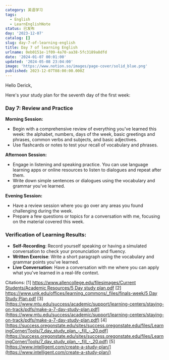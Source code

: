 ```yaml
---
category: 英语学习
tags:
  - English
  - LearnEnglishNote
status: 已发布
day: '2023-12-07'
catalog: []
slug: day-7-of-learning-english
title: Day 7 of learning English
urlname: 0eb0151e-1f09-4a70-aa38-5fc3189a8dfd
date: '2024-01-07 00:01:00'
updated: '2024-05-08 23:04:00'
image: 'https://www.notion.so/images/page-cover/solid_blue.png'
published: 2023-12-07T08:00:00.000Z
---
```


Hello Derick,


Here's your study plan for the seventh day of the first week:


### Day 7: Review and Practice


**Morning Session:**

- Begin with a comprehensive review of everything you've learned this week: the alphabet, numbers, days of the week, basic greetings and phrases, common verbs and subjects, and basic adjectives.
- Use flashcards or notes to test your recall of vocabulary and phrases.

**Afternoon Session:**

- Engage in listening and speaking practice. You can use language learning apps or online resources to listen to dialogues and repeat after them.
- Write down simple sentences or dialogues using the vocabulary and grammar you've learned.

**Evening Session:**

- Have a review session where you go over any areas you found challenging during the week.
- Prepare a few questions or topics for a conversation with me, focusing on the material covered this week.

### Verification of Learning Results:

- **Self-Recording**: Record yourself speaking or having a simulated conversation to check your pronunciation and fluency.
- **Written Exercise**: Write a short paragraph using the vocabulary and grammar points you've learned.
- **Live Conversation**: Have a conversation with me where you can apply what you've learned in a real-life context.

Citations:
[1] [https://www.allencollege.edu/filesimages/Current Students/Academic Resources/5 Day study plan.pdf](https://www.allencollege.edu/filesimages/Current%20Students/Academic%20Resources/5%20Day%20study%20plan.pdf)
[2] [https://www.unk.edu/offices/learning_commons/_files/finals-week/5 Day Study Plan.pdf](https://www.unk.edu/offices/learning_commons/_files/finals-week/5%20Day%20Study%20Plan.pdf)
[3] [https://www.mtu.edu/success/academic/support/learning-centers/staying-on-track/pdfs/make-a-7-day-study-plan.pdf](https://www.mtu.edu/success/academic/support/learning-centers/staying-on-track/pdfs/make-a-7-day-study-plan.pdf)
[4] [https://success.oregonstate.edu/sites/success.oregonstate.edu/files/LearningCorner/Tools/7_day_study_plan_-_fill_-_20.pdf](https://success.oregonstate.edu/sites/success.oregonstate.edu/files/LearningCorner/Tools/7_day_study_plan_-_fill_-_20.pdf)
[5] [https://www.intelligent.com/create-a-study-plan/](https://www.intelligent.com/create-a-study-plan/)

